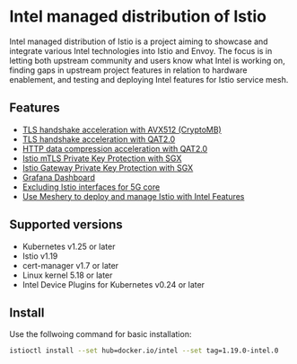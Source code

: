 # Intel managed distribution of Istio

Intel managed distribution of Istio is a project aiming to showcase and integrate various Intel technologies into Istio and Envoy. The focus is in letting both upstream community and users know what Intel is working on, finding gaps in upstream project features in relation to hardware enablement, and testing and deploying Intel features for Istio service mesh.

## Features

* [TLS handshake acceleration with AVX512 (CryptoMB)](docs/CRYPTOMB.md)
* [TLS handshake acceleration with QAT2.0](docs/QAT.md)
* [HTTP data compression acceleration with QAT2.0](docs/QAT.md)
* [Istio mTLS Private Key Protection with SGX](docs/SGX-mTLS.md)
* [Istio Gateway Private Key Protection with SGX](docs/SGX-gateway.md)
* [Grafana Dashboard](docs/Grafana-Dashboard.md)
* [Excluding Istio interfaces for 5G core](docs/Excluding-Istio-interfaces-for-5G-core.md)
* [Use Meshery to deploy and manage Istio with Intel Features](docs/Meshery.md)

## Supported versions
* Kubernetes v1.25 or later
* Istio v1.19
* cert-manager v1.7 or later
* Linux kernel 5.18 or later
* Intel Device Plugins for Kubernetes v0.24 or later

## Install

Use the follwoing command for basic installation:

```bash
istioctl install --set hub=docker.io/intel --set tag=1.19.0-intel.0
